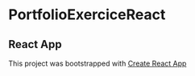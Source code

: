# PortfolioExerciceReact

## React App

This project was bootstrapped with [Create React App](https://github.com/facebook/create-react-app)
